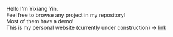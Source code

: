 Hello I'm Yixiang Yin. <br>
Feel free to browse any project in my repository! <br>Most of them have a demo! <br>
This is my personal website (currently under construction) -> [link](https://yixiangyin.github.io/)
<!---
yixiangyin/yixiangyin is a ✨ special ✨ repository because its `README.md` (this file) appears on your GitHub profile.
You can click the Preview link to take a look at your changes.
--->
